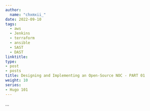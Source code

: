 ```yaml
---
author:
  name: "chxmxii_"
date: 2022-09-10
tags:
  - aws
  - Jenkins
  - terraform
  - ansible
  - SAST
  - DAST
linktitle: 
type:
- post
- posts
title: Designing and Implementing an Open-Source NOC - PART 01
weight: 10
series:
- Hugo 101
---
```


...